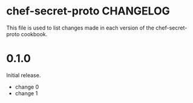 # chef-secret-proto CHANGELOG

This file is used to list changes made in each version of the chef-secret-proto cookbook.

# 0.1.0

Initial release.

- change 0
- change 1

